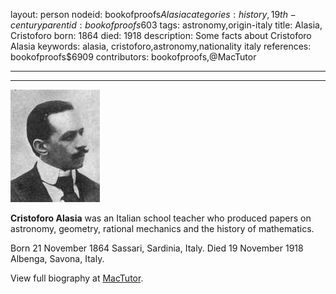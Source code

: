 layout: person
nodeid: bookofproofs$Alasia
categories: history,19th-century
parentid: bookofproofs$603
tags: astronomy,origin-italy
title: Alasia, Cristoforo
born: 1864
died: 1918
description: Some facts about Cristoforo Alasia
keywords: alasia, cristoforo,astronomy,nationality italy
references: bookofproofs$6909
contributors: bookofproofs,@MacTutor

---


---

![Alasia.jpg](https://github.com/bookofproofs/bookofproofs.github.io/blob/main/_sources/_assets/images/portraits/Alasia.jpg?raw=true)

**Cristoforo Alasia** was an Italian school teacher who produced papers on astronomy, geometry, rational mechanics and the history of mathematics.

Born 21 November 1864 Sassari, Sardinia, Italy. Died 19 November 1918 Albenga, Savona, Italy.


View full biography at [MacTutor](https://mathshistory.st-andrews.ac.uk/Biographies/Alasia/).